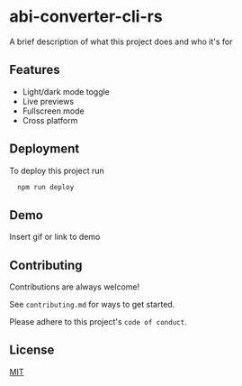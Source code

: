 # abi-converter-cli-rs

A brief description of what this project does and who it's for


## Features

- Light/dark mode toggle
- Live previews
- Fullscreen mode
- Cross platform


## Deployment

To deploy this project run

```bash
  npm run deploy
```


## Demo

Insert gif or link to demo


## Contributing

Contributions are always welcome!

See `contributing.md` for ways to get started.

Please adhere to this project's `code of conduct`.


## License

[MIT](https://choosealicense.com/licenses/mit/)
